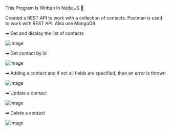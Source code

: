 
This Program Is Written In Node JS 🚀

Created a REST API to work with a collection of contacts. Postman is used to work with REST API. Also use  MongoDB

➡ Get and display the list of contacts


![image](https://user-images.githubusercontent.com/98493900/234385566-cafe1627-c98e-4e53-82de-d4b7a34866f9.png)



➡ Get contact by id


![image](https://user-images.githubusercontent.com/98493900/234385753-505c029d-713f-4747-a842-119d9f5ecf26.png)



➡ Adding a contact and if not all fields are specified, then an error is thrown


![image](https://user-images.githubusercontent.com/98493900/234385950-11b3802a-baa6-4d5e-8fcb-b1819a0b2a53.png)



➡ Update a contact


![image](https://user-images.githubusercontent.com/98493900/234386313-21727bd7-3762-4888-97e5-effd8f79d9f6.png)



➡ Delete a contact


![image](https://user-images.githubusercontent.com/98493900/234386053-84fd26bd-21be-4f32-99f5-2c2511d8fb1d.png)


